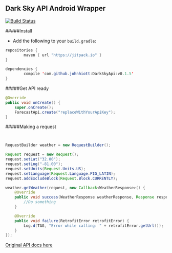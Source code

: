 Dark Sky API Android Wrapper
------------------

[![Build Status](https://travis-ci.org/johnhiott/DarkSkyApi.png?branch=master)](https://travis-ci.org/johnhiott/DarkSkyApi)


#####Install

 - 	Add the following to your `build.gradle`:

```java
repositories {
	    maven { url "https://jitpack.io" }
}

dependencies {
	    compile 'com.github.johnhiott:DarkSkyApi:v0.1.5'
}

```

#####Get API ready
```java
@Override
public void onCreate() {
    super.onCreate();
    ForecastApi.create("replaceWithYourApiKey");
}
```


#####Making a request
```java


RequestBuilder weather = new RequestBuilder();

Request request = new Request();
request.setLat("32.00");
request.setLng("-81.00");
request.setUnits(Request.Units.US);
request.setLanguage(Request.Language.PIG_LATIN);
request.addExcludeBlock(Request.Block.CURRENTLY);

weather.getWeather(request, new Callback<WeatherResponse>() {
    @Override
    public void success(WeatherResponse weatherResponse, Response response) {
        //Do something
    }

    @Override
    public void failure(RetrofitError retrofitError) {
        Log.d(TAG, "Error while calling: " + retrofitError.getUrl());
    }
});


```


[Original API docs here](https://developer.forecast.io/docs/v2)
